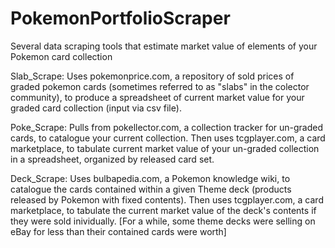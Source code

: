 # PokemonPortfolioScraper
Several data scraping tools that estimate market value of elements of your Pokemon card collection

Slab_Scrape: Uses pokemonprice.com, a repository of sold prices of graded pokemon cards (sometimes referred to as "slabs" in the colector community), to produce a spreadsheet of current market value for your graded card collection (input via csv file).

Poke_Scrape: Pulls from pokellector.com, a collection tracker for un-graded cards, to catalogue your current collection. Then uses tcgplayer.com, a card marketplace, to tabulate current market value of your un-graded collection in a spreadsheet, organized by released card set.

Deck_Scrape: Uses bulbapedia.com, a Pokemon knowledge wiki, to catalogue the cards contained within a given Theme deck (products released by Pokemon with fixed contents). Then uses tcgplayer.com, a card marketplace, to tabulate the current market value of the deck's contents if they were sold inividually. [For a while, some theme decks were selling on eBay for less than their contained cards were worth]
